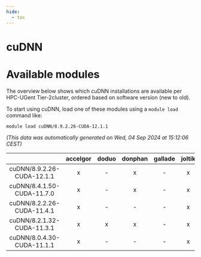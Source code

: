 ```yaml
---
hide:
  - toc
---
```


cuDNN
=====

# Available modules


The overview below shows which cuDNN installations are available per HPC-UGent Tier-2cluster, ordered based on software version (new to old).

To start using cuDNN, load one of these modules using a `module load` command like:

```shell
module load cuDNN/8.9.2.26-CUDA-12.1.1
```

*(This data was automatically generated on Wed, 04 Sep 2024 at 15:12:06 CEST)*  

| |accelgor|doduo|donphan|gallade|joltik|shinx|skitty|
| :---: | :---: | :---: | :---: | :---: | :---: | :---: | :---: |
|cuDNN/8.9.2.26-CUDA-12.1.1|x|-|x|-|x|-|-|
|cuDNN/8.4.1.50-CUDA-11.7.0|x|-|x|-|x|-|-|
|cuDNN/8.2.2.26-CUDA-11.4.1|x|-|-|-|x|-|-|
|cuDNN/8.2.1.32-CUDA-11.3.1|x|x|x|-|x|-|x|
|cuDNN/8.0.4.30-CUDA-11.1.1|x|-|-|-|x|-|x|

